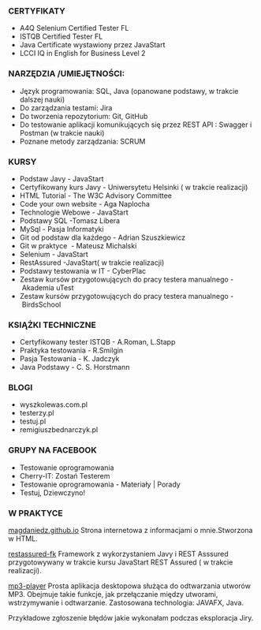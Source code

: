 ### CERTYFIKATY

* A4Q Selenium Certified Tester FL
* ISTQB Certified Tester FL
* Java Certificate wystawiony przez JavaStart
* LCCI IQ in English for Business Level 2 

### NARZĘDZIA /UMIEJĘTNOŚCI:

* Język programowania: SQL, Java (opanowane podstawy, w trakcie dalszej nauki)
*  Do zarządzania testami:  Jira
* Do tworzenia repozytorium: Git, GitHub
* Do testowanie aplikacji komunikujących się przez REST API : Swagger i Postman (w trakcie nauki)
 * Poznane metody zarządzania: SCRUM

### KURSY

* Podstaw Javy - JavaStart
* Certyfikowany kurs Javy - Uniwersytetu Helsinki ( w trakcie realizacji)
* HTML Tutorial - The W3C Advisory Committee
* Code your own website - Aga Naplocha
* Technologie Webowe - JavaStart
* Podstawy SQL -Tomasz Libera
* MySql - Pasja Informatyki 
* Git od podstaw dla każdego - Adrian Szuszkiewicz 
* Git w praktyce  - Mateusz Michalski
* Selenium - JavaStart 
* RestAssured -JavaStart( w trakcie realizacji)
* Podstawy testowania w IT - CyberPlac 
* Zestaw kursów przygotowujących do pracy testera manualnego -  Akademia uTest
* Zestaw kursów przygotowujących do pracy testera manualnego -  BirdsSchool

### KSIĄŻKI TECHNICZNE

* Certyfikowany tester ISTQB - A.Roman, L.Stapp
* Praktyka testowania  - R.Smilgin
* Pasja Testowania - K. Jadczyk
* Java Podstawy - C. S. Horstmann

### BLOGI

* wyszkolewas.com.pl
 * testerzy.pl
* testuj.pl
* remigiuszbednarczyk.pl

### GRUPY NA FACEBOOK

* Testowanie oprogramowania
* Cherry-IT: Zostań Testerem
* Testowanie oprogramowania - Materiały | Porady 
* Testuj, Dziewczyno! 


### W PRAKTYCE

[magdaniedz.github.io](https://magdaniedz.github.io/)
Strona internetowa z informacjami o mnie.Stworzona w HTML.

[restassured-fk](https://github.com/Magdaniedz/restassured-fk)
Framework z wykorzystaniem Javy i  REST Asssured przygotowywany w trakcie kursu JavaStart REST Assured ( w trakcie realizacji).

[mp3-player](https://github.com/Magdaniedz/mp3player)
Prosta aplikacja desktopowa służąca do odtwarzania utworów MP3. Obejmuje takie funkcje, jak przełączanie między utworami, wstrzymywanie i odtwarzanie. Zastosowana technologia: JAVAFX, Java.

Przykładowe zgłoszenie błędów jakie wykonałam podczas eksploracja Jiry.
